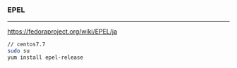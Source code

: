 ### EPEL
---
https://fedoraproject.org/wiki/EPEL/ja


```sh
// centos7.7
sudo su
yum install epel-release

```

```
```

```
```



